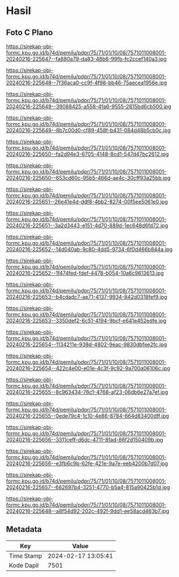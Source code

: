 # Hasil

## Foto C Plano

https://sirekap-obj-formc.kpu.go.id/b74d/pemilu/pdpr/75/71/01/10/08/7571011008001-20240216-225647--fa880a79-da83-48b6-99fb-fc2ccef140a3.jpg

https://sirekap-obj-formc.kpu.go.id/b74d/pemilu/pdpr/75/71/01/10/08/7571011008001-20240216-225648--7f36aca0-cc9f-4f98-bb46-75aecea1956e.jpg

https://sirekap-obj-formc.kpu.go.id/b74d/pemilu/pdpr/75/71/01/10/08/7571011008001-20240216-225649--39088425-a558-4fa6-9555-2815bd6cb500.jpg

https://sirekap-obj-formc.kpu.go.id/b74d/pemilu/pdpr/75/71/01/10/08/7571011008001-20240216-225649--8b7c00d0-cf89-458f-b431-084d48b5cb0c.jpg

https://sirekap-obj-formc.kpu.go.id/b74d/pemilu/pdpr/75/71/01/10/08/7571011008001-20240216-225650--fa2d94e3-6705-4148-8cd1-547d47bc2612.jpg

https://sirekap-obj-formc.kpu.go.id/b74d/pemilu/pdpr/75/71/01/10/08/7571011008001-20240216-225650--653cd60c-95b5-466d-ae4c-30cff93a25bb.jpg

https://sirekap-obj-formc.kpu.go.id/b74d/pemilu/pdpr/75/71/01/10/08/7571011008001-20240216-225651--26e41e4d-ddf8-4bb2-8274-00f5ee5061e0.jpg

https://sirekap-obj-formc.kpu.go.id/b74d/pemilu/pdpr/75/71/01/10/08/7571011008001-20240216-225651--3a2d3443-e151-4d70-889d-1ec648d6fd72.jpg

https://sirekap-obj-formc.kpu.go.id/b74d/pemilu/pdpr/75/71/01/10/08/7571011008001-20240216-225652--14d040ab-9c80-4dd5-9734-6f0d466b844a.jpg

https://sirekap-obj-formc.kpu.go.id/b74d/pemilu/pdpr/75/71/01/10/08/7571011008001-20240216-225652--1f474fed-fdef-4478-b054-10a6c9613613.jpg

https://sirekap-obj-formc.kpu.go.id/b74d/pemilu/pdpr/75/71/01/10/08/7571011008001-20240216-225653--b4cdadc7-ae71-4137-9934-842d0318fef9.jpg

https://sirekap-obj-formc.kpu.go.id/b74d/pemilu/pdpr/75/71/01/10/08/7571011008001-20240216-225653--3350def2-6c51-4194-9bcf-e641e452edfe.jpg

https://sirekap-obj-formc.kpu.go.id/b74d/pemilu/pdpr/75/71/01/10/08/7571011008001-20240216-225654--1134211e-938d-4802-9eac-9830dbfee2fc.jpg

https://sirekap-obj-formc.kpu.go.id/b74d/pemilu/pdpr/75/71/01/10/08/7571011008001-20240216-225654--422c4e00-e01e-4c3f-9c92-9a700a06106c.jpg

https://sirekap-obj-formc.kpu.go.id/b74d/pemilu/pdpr/75/71/01/10/08/7571011008001-20240216-225655--8c963434-76c1-4768-af23-06db6e27a7ef.jpg

https://sirekap-obj-formc.kpu.go.id/b74d/pemilu/pdpr/75/71/01/10/08/7571011008001-20240216-225655--0ede79c4-1c10-4e86-8784-664d83400dff.jpg

https://sirekap-obj-formc.kpu.go.id/b74d/pemilu/pdpr/75/71/01/10/08/7571011008001-20240216-225656--3311ceff-d6dc-4711-8fad-86f2d150409b.jpg

https://sirekap-obj-formc.kpu.go.id/b74d/pemilu/pdpr/75/71/01/10/08/7571011008001-20240216-225656--e3fb6c9b-62fe-421e-9a7e-eeb4200b7d07.jpg

https://sirekap-obj-formc.kpu.go.id/b74d/pemilu/pdpr/75/71/01/10/08/7571011008001-20240216-225657--662697b4-3251-4770-b5a4-815a90425b1d.jpg

https://sirekap-obj-formc.kpu.go.id/b74d/pemilu/pdpr/75/71/01/10/08/7571011008001-20240216-225648--a8f54d92-202c-492f-9dd1-ee58acd463b7.jpg


## Metadata

| Key        | Value               |
| ---------- | ------------------- |
| Time Stamp | 2024-02-17 13:05:41 |
| Kode Dapil | 7501                |



